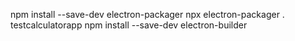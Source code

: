 npm install --save-dev electron-packager
npx electron-packager . testcalculatorapp
npm install --save-dev electron-builder